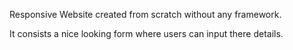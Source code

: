 Responsive Website created from scratch without any framework.

It consists a nice looking form where users can input there details.
